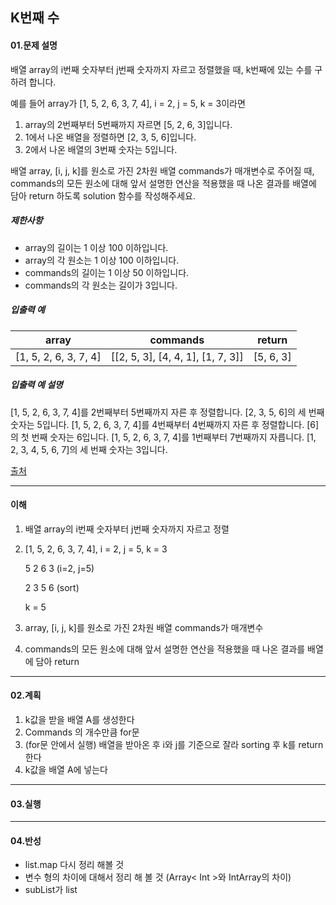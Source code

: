 ## K번째 수 

#### 01.문제 설명

배열 array의 i번째 숫자부터 j번째 숫자까지 자르고 정렬했을 때, k번째에 있는 수를 구하려 합니다.

예를 들어 array가 [1, 5, 2, 6, 3, 7, 4], i = 2, j = 5, k = 3이라면

1. array의 2번째부터 5번째까지 자르면 [5, 2, 6, 3]입니다.
2. 1에서 나온 배열을 정렬하면 [2, 3, 5, 6]입니다.
3. 2에서 나온 배열의 3번째 숫자는 5입니다.

배열 array, [i, j, k]를 원소로 가진 2차원 배열 commands가 매개변수로 주어질 때, commands의 모든 원소에 대해 앞서 설명한 연산을 적용했을 때 나온 결과를 배열에 담아 return 하도록 solution 함수를 작성해주세요.

##### 제한사항

- array의 길이는 1 이상 100 이하입니다.
- array의 각 원소는 1 이상 100 이하입니다.
- commands의 길이는 1 이상 50 이하입니다.
- commands의 각 원소는 길이가 3입니다.

##### 입출력 예

| array                 | commands                          | return    |
| --------------------- | --------------------------------- | --------- |
| [1, 5, 2, 6, 3, 7, 4] | [[2, 5, 3], [4, 4, 1], [1, 7, 3]] | [5, 6, 3] |

##### 입출력 예 설명

[1, 5, 2, 6, 3, 7, 4]를 2번째부터 5번째까지 자른 후 정렬합니다. [2, 3, 5, 6]의 세 번째 숫자는 5입니다.
[1, 5, 2, 6, 3, 7, 4]를 4번째부터 4번째까지 자른 후 정렬합니다. [6]의 첫 번째 숫자는 6입니다.
[1, 5, 2, 6, 3, 7, 4]를 1번째부터 7번째까지 자릅니다. [1, 2, 3, 4, 5, 6, 7]의 세 번째 숫자는 3입니다.

[출처](https://neerc.ifmo.ru/subregions/northern.html)



----

#### 이해

1. 배열 array의 i번째 숫자부터 j번째 숫자까지 자르고 정렬

2. [1, 5, 2, 6, 3, 7, 4], i = 2, j = 5, k = 3

   5 2 6 3 (i=2, j=5)

   2 3 5 6 (sort)

   k = 5

3. array, [i, j, k]를 원소로 가진 2차원 배열 commands가 매개변수

4. commands의 모든 원소에 대해 앞서 설명한 연산을 적용했을 때 나온 결과를 배열에 담아 return

   

----

#### 02.계획

1. k값을 받을 배열 A를 생성한다
2. Commands 의 개수만큼 for문
3. (for문 안에서 실행) 배열을 받아온 후 i와 j를 기준으로 잘라 sorting 후 k를 return한다
4. k값을 배열 A에 넣는다
---

#### 03.실행
----

#### 04.반성
- list.map 다시 정리 해볼 것
- 변수 형의 차이에 대해서 정리 해 볼 것 (Array< Int >와 IntArray의 차이) 
- subList가 list
<!--stackedit_data:
eyJoaXN0b3J5IjpbMTU3NzQwMTYzOV19
-->